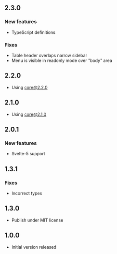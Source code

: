 ## 2.3.0

### New features

-   TypeScript definitions

### Fixes

-   Table header overlaps narrow sidebar
-   Menu is visible in readonly mode over "body" area

## 2.2.0

-   Using core@2.2.0

## 2.1.0

-   Using core@2.1.0

## 2.0.1

### New features

-   Svelte-5 support

## 1.3.1

### Fixes

-   Incorrect types

## 1.3.0

-   Publish under MIT license

## 1.0.0

-   Initial version released
